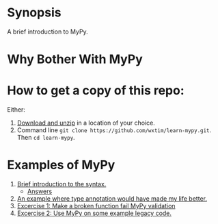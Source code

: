 # Synopsis

A brief introduction to MyPy.

# Why Bother With MyPy


# How to get a copy of this repo:

Either:

1. [Download and unzip](https://github.com/wxtim/learn-mypy/archive/refs/heads/master.zip) in a location of your choice.
2. Command line `git clone https://github.com/wxtim/learn-mypy.git`. Then
   `cd learn-mypy`.

# Examples of MyPy

1. [Brief introduction to the syntax.](01.basic_syntax.py)
   - [Answers](.answers/01.basic_syntax.py.diff)
2. [An example where type annotation would have made my life better.](02.real_world_example)
3. [Excercise 1: Make a broken function fail MyPy validation](03.broken_function.py)
4. [Excercise 2: Use MyPy on some example legacy code.](04.add_typing.py)
